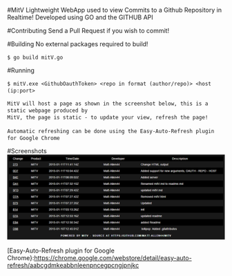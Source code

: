 #MitV
Lightweight WebApp used to view Commits to a Github Repository in Realtime!
Developed using GO and the GITHUB API

#Contributing
Send a Pull Request if you wish to commit!

#Building
No external packages required to build!
``` 
$ go build mitV.go
```

#Running
```
$ mitV.exe <GithubOauthToken> <repo in format (author/repo)> <host (ip:port>
```

```
MitV will host a page as shown in the screenshot below, this is a static webpage produced by 
MitV, the page is static - to update your view, refresh the page!

Automatic refreshing can be done using the Easy-Auto-Refresh plugin for Google Chrome 
```


#Screenshots
![MITV Web View as of 11/01/2015](https://raw.githubusercontent.com/Matt-Allen44/mitV/master/mitv.png)

[Easy-Auto-Refresh plugin for Google Chrome}:https://chrome.google.com/webstore/detail/easy-auto-refresh/aabcgdmkeabbnleenpncegpcngjpnjkc

